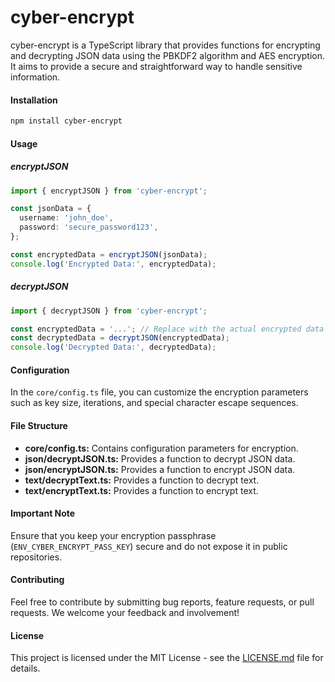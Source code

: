 # cyber-encrypt

cyber-encrypt is a TypeScript library that provides functions for encrypting and decrypting JSON data using the PBKDF2 algorithm and AES encryption. It aims to provide a secure and straightforward way to handle sensitive information.

#### Installation

```bash
npm install cyber-encrypt
```

#### Usage

##### encryptJSON

```typescript
import { encryptJSON } from 'cyber-encrypt';

const jsonData = {
  username: 'john_doe',
  password: 'secure_password123',
};

const encryptedData = encryptJSON(jsonData);
console.log('Encrypted Data:', encryptedData);
```

##### decryptJSON

```typescript
import { decryptJSON } from 'cyber-encrypt';

const encryptedData = '...'; // Replace with the actual encrypted data
const decryptedData = decryptJSON(encryptedData);
console.log('Decrypted Data:', decryptedData);
```

#### Configuration

In the `core/config.ts` file, you can customize the encryption parameters such as key size, iterations, and special character escape sequences.

#### File Structure

- **core/config.ts:** Contains configuration parameters for encryption.
- **json/decryptJSON.ts:** Provides a function to decrypt JSON data.
- **json/encryptJSON.ts:** Provides a function to encrypt JSON data.
- **text/decryptText.ts:** Provides a function to decrypt text.
- **text/encryptText.ts:** Provides a function to encrypt text.

#### Important Note

Ensure that you keep your encryption passphrase (`ENV_CYBER_ENCRYPT_PASS_KEY`) secure and do not expose it in public repositories.

#### Contributing

Feel free to contribute by submitting bug reports, feature requests, or pull requests. We welcome your feedback and involvement!

#### License

This project is licensed under the MIT License - see the [LICENSE.md](LICENSE.md) file for details.

